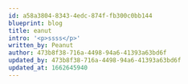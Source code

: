 ```yaml
---
id: a58a3804-8343-4edc-874f-fb300c0bb144
blueprint: blog
title: eanut
intro: '<p>ssss</p>'
written_by: Peanut
author: 473b8f38-716a-4498-94a6-41393a63bd6f
updated_by: 473b8f38-716a-4498-94a6-41393a63bd6f
updated_at: 1662645940
---
```


